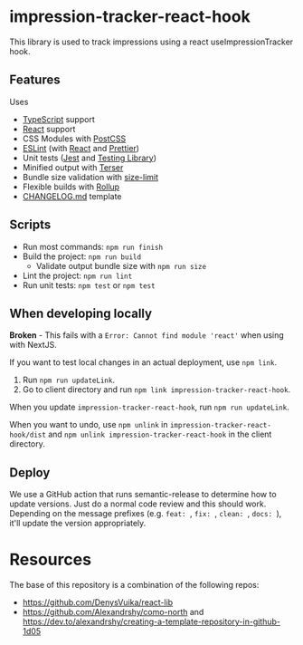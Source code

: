 # impression-tracker-react-hook

This library is used to track impressions using a react useImpressionTracker hook.

## Features



Uses
- [TypeScript](https://www.typescriptlang.org/) support
- [React](https://reactjs.org/) support
- CSS Modules with [PostCSS](https://postcss.org/)
- [ESLint](https://eslint.org/) (with [React](https://reactjs.org/) and [Prettier](https://prettier.io/))
- Unit tests ([Jest](https://jestjs.io/) and [Testing Library](https://testing-library.com/))
- Minified output with [Terser](https://terser.org/)
- Bundle size validation with [size-limit](https://github.com/ai/size-limit)
- Flexible builds with [Rollup](https://www.rollupjs.org/)
- [CHANGELOG.md](https://keepachangelog.com/en/1.0.0/) template

## Scripts

- Run most commands: `npm run finish`
- Build the project: `npm run build`
  - Validate output bundle size with `npm run size`
- Lint the project: `npm run lint`
- Run unit tests: `npm test` or `npm test`


## When developing locally

**Broken** - This fails with a `Error: Cannot find module 'react'` when using with NextJS.

If you want to test local changes in an actual deployment, use `npm link`.

1. Run `npm run updateLink`.
4. Go to client directory and run `npm link impression-tracker-react-hook`.

When you update `impression-tracker-react-hook`, run `npm run updateLink`.

When you want to undo, use `npm unlink` in `impression-tracker-react-hook/dist` and `npm unlink impression-tracker-react-hook` in the client directory.

## Deploy

We use a GitHub action that runs semantic-release to determine how to update versions.  Just do a normal code review and this should work.  Depending on the message prefixes (e.g. `feat: `, `fix: `, `clean: `, `docs: `), it'll update the version appropriately.

# Resources

The base of this repository is a combination of the following repos:
- https://github.com/DenysVuika/react-lib
- https://github.com/Alexandrshy/como-north and https://dev.to/alexandrshy/creating-a-template-repository-in-github-1d05
